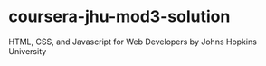 # coursera-jhu-mod3-solution
HTML, CSS, and Javascript for Web Developers by Johns Hopkins University

